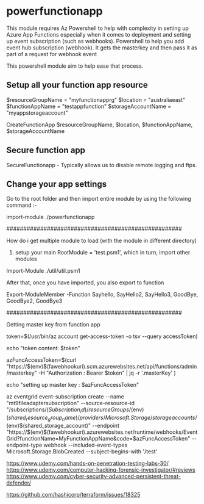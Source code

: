 # powerfunctionapp

This module requires Az Powershell to help with complexity in setting up Azure App Functions especially when it comes to deployment and setting up event subscription (such as webhooks). Powershell to help you add event hub subscription (webhook). It gets the masterkey and then pass it as part of a request for webhook event

This powershell module aim to help ease that process. 

## Setup all your function app resource

$resourceGroupName = "myfunctionapprg" 
$location = "australiaeast"
$functionAppName = "testappfunction" 
$storageAccountName = "myappstorageaccount"

CreateFunctionApp $resourceGroupName, $location, $functionAppName, $storageAccountName

## Secure function app 

SecureFunctionapp - Typically allows us to disable remote logging and ftps. 

## Change your app settings 

Go to the root folder and then import entire module by using the following command :- 

import-module ./powerfunctionapp

####################################################


How do i get multiple module to load (with the module in different directory)

1. setup your main RootModule = 'test.psm1', which in turn, import other modules 

Import-Module ./util/util.psm1

After that, once you have imported, you also export to function 

Export-ModuleMember -Function Sayhello, SayHello2, SayHello3, GoodBye, GoodBye2, GoodBye3

####################################################


Getting master key from function app 

token=$(/usr/bin/az account get-access-token -o tsv --query accessToken)

echo "token content: $token"

azFuncAccessToken=$(curl "https://$(env)$(fawebhookuri).scm.azurewebsites.net/api/functions/admin/masterkey" -H "Authorization : Bearer $token"  | jq -r  '.masterKey' )


echo "setting up master key : $azFuncAccessToken"


az eventgrid event-subscription create --name "mt9fileadaptersubscription" --source-resource-id "/subscriptions/$(Subscription_id)/resourceGroups/$(env)$(shared_resource_group_name)/providers/Microsoft.Storage/storageaccounts/$(env)$(shared_storage_account)" --endpoint  "https://$(env)$(fawebhookuri).azurewebsites.net/runtime/webhooks/EventGrid?functionName=MyFunctionAppName&code=$azFuncAccessToken" --endpoint-type webhook  --included-event-types Microsoft.Storage.BlobCreated  --subject-begins-with '/test'




https://www.udemy.com/hands-on-penetration-testing-labs-30/
https://www.udemy.com/computer-hacking-forensic-investigator/#reviews
https://www.udemy.com/cyber-security-advanced-persistent-threat-defender/



https://github.com/hashicorp/terraform/issues/18325






